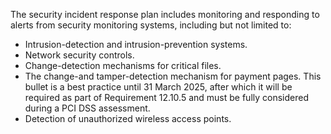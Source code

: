 The security incident response plan includes monitoring and responding to alerts from security monitoring systems, including but not limited to:

- Intrusion-detection and intrusion-prevention systems.
- Network security controls.
- Change-detection mechanisms for critical files.
- The change-and tamper-detection mechanism for payment pages. This bullet is a best practice until 31 March 2025, after which it will be required as part of Requirement 12.10.5 and must be fully considered during a PCI DSS assessment.
- Detection of unauthorized wireless access points.